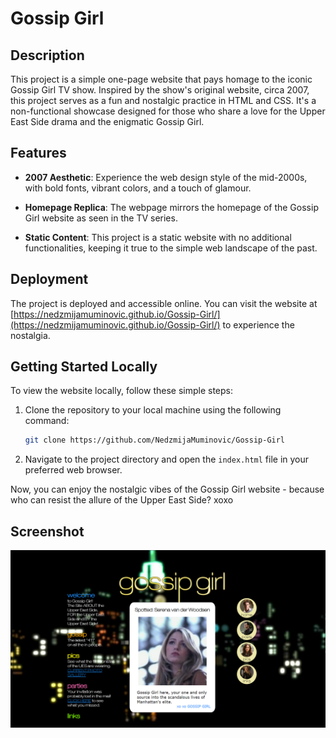 # Gossip Girl

## Description

This project is a simple one-page website that pays homage to the iconic Gossip Girl TV show. Inspired by the show's original website, circa 2007, this project serves as a fun and nostalgic practice in HTML and CSS. It's a non-functional showcase designed for those who share a love for the Upper East Side drama and the enigmatic Gossip Girl.

## Features

- **2007 Aesthetic**: Experience the web design style of the mid-2000s, with bold fonts, vibrant colors, and a touch of glamour.

- **Homepage Replica**: The webpage mirrors the homepage of the Gossip Girl website as seen in the TV series.

- **Static Content**: This project is a static website with no additional functionalities, keeping it true to the simple web landscape of the past.

## Deployment

The project is deployed and accessible online. You can visit the website at [https://nedzmijamuminovic.github.io/Gossip-Girl/](https://nedzmijamuminovic.github.io/Gossip-Girl/) to experience the nostalgia.

## Getting Started Locally

To view the website locally, follow these simple steps:

1. Clone the repository to your local machine using the following command:

    ```bash
    git clone https://github.com/NedzmijaMuminovic/Gossip-Girl
    ```

2. Navigate to the project directory and open the `index.html` file in your preferred web browser.

Now, you can enjoy the nostalgic vibes of the Gossip Girl website - because who can resist the allure of the Upper East Side? xoxo

## Screenshot

![Gossip Girl](images/screenshot.png)
